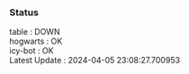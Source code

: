 ### Status


table : DOWN  
hogwarts : OK  
icy-bot : OK  
Latest Update : 2024-04-05 23:08:27.700953
